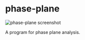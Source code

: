 # phase-plane

![phase-plane screenshot](http://i.imgur.com/AmzXFsz.png)

A program for phase plane analysis.
